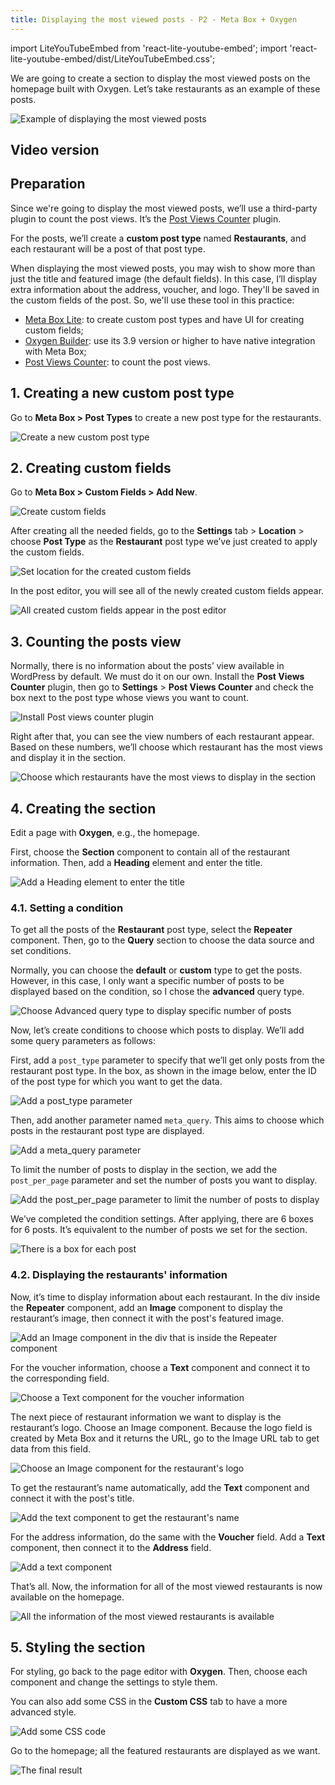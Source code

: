 ```yaml
---
title: Displaying the most viewed posts - P2 - Meta Box + Oxygen
---
```

import LiteYouTubeEmbed from 'react-lite-youtube-embed';
import 'react-lite-youtube-embed/dist/LiteYouTubeEmbed.css';

We are going to create a section to display the most viewed posts on the homepage built with Oxygen. Let’s take restaurants as an example of these posts.

![Example of displaying the most viewed posts](https://imgur.elightup.com/4kOQh7l.png)

## Video version

<LiteYouTubeEmbed id='3P6KJHquRL4' />

## Preparation

Since we're going to display the most viewed posts, we’ll use a third-party plugin to count the post views. It’s the [Post Views Counter](https://vi.wordpress.org/plugins/post-views-counter/) plugin.

For the posts, we’ll create a **custom post type** named **Restaurants**, and each restaurant will be a post of that post type.

When displaying the most viewed posts, you may wish to show more than just the title and featured image (the default fields). In this case, I’ll display extra information about the address, voucher, and logo. They'll be saved in the custom fields of the post. So, we'll use these tool in this practice:

* [Meta Box Lite](https://metabox.io/lite/): to create custom post types and have UI for creating custom fields;
* [Oxygen Builder](https://oxygenbuilder.com/): use its 3.9 version or higher to have native integration with Meta Box;
* [Post Views Counter](https://vi.wordpress.org/plugins/post-views-counter/): to count the post views.

## 1. Creating a new custom post type

Go to **Meta Box > Post Types** to create a new post type for the restaurants.

![Create a new custom post type](https://imgur.elightup.com/MSAfcUL.png)

## 2. Creating custom fields

Go to **Meta Box > Custom Fields > Add New**.

![Create custom fields](https://imgur.elightup.com/JqG6idp.png)

After creating all the needed fields, go to the **Settings** tab > **Location** > choose **Post Type** as the **Restaurant** post type we’ve just created to apply the custom fields.

![Set location for the created custom fields](https://imgur.elightup.com/XGY0Ch6.png)

In the post editor, you will see all of the newly created custom fields appear.

![All created custom fields appear in the post editor](https://imgur.elightup.com/0tzGv05.png)

## 3. Counting the posts view

Normally, there is no information about the posts’ view available in WordPress by default. We must do it on our own. Install the **Post Views Counter** plugin, then go to **Settings** > **Post Views Counter** and check the box next to the post type whose views you want to count.

![Install Post views counter plugin](https://imgur.elightup.com/U9NGVTt.png)

Right after that, you can see the view numbers of each restaurant appear. Based on these numbers, we’ll choose which restaurant has the most views and display it in the section.

![Choose which restaurants have the most views to display in the section](https://imgur.elightup.com/y4mB0Lj.png)

## 4. Creating the section

Edit a page with **Oxygen**, e.g., the homepage.

First, choose the **Section** component to contain all of the restaurant information. Then, add a **Heading** element and enter the title.

![Add a Heading element to enter the title](https://imgur.elightup.com/iTyWClu.png)

### 4.1. Setting a condition

To get all the posts of the **Restaurant** post type, select the **Repeater** component. Then, go to the **Query** section to choose the data source and set conditions.

Normally, you can choose the **default** or **custom** type to get the posts. However, in this case, I only want a specific number of posts to be displayed based on the condition, so I chose the **advanced** query type.

![Choose Advanced query type to display specific number of posts](https://imgur.elightup.com/EdGsVYQ.png)

Now, let’s create conditions to choose which posts to display. We’ll add some query parameters as follows:

First, add a `post_type` parameter to specify that we’ll get only posts from the restaurant post type. In the box, as shown in the image below, enter the ID of the post type for which you want to get the data.

![Add a post_type parameter ](https://imgur.elightup.com/M1RluBt.png)

Then, add another parameter named `meta_query`. This aims to choose which posts in the restaurant post type are displayed.

![Add a meta_query parameter](https://imgur.elightup.com/OP6iU1a.png)

To limit the number of posts to display in the section, we add the `post_per_page` parameter and set the number of posts you want to display.

![Add the post_per_page parameter to limit the number of posts to display](https://imgur.elightup.com/kuZVzor.png)

We’ve completed the condition settings. After applying, there are 6 boxes for 6 posts. It’s equivalent to the number of posts we set for the section.

![There is a box for each post](https://imgur.elightup.com/AAieadn.png)

### 4.2. Displaying the restaurants' information

Now, it’s time to display information about each restaurant. In the div inside the **Repeater** component, add an **Image** component to display the restaurant’s image, then connect it with the post's featured image.

![Add an Image component in the div that is inside the Repeater component](https://imgur.elightup.com/6jmB9MG.png)

For the voucher information, choose a **Text** component and connect it to the corresponding field.

![Choose a Text component for the voucher information](https://imgur.elightup.com/t6dXKk0.gif)

The next piece of restaurant information we want to display is the restaurant’s logo. Choose an Image component. Because the logo field is created by Meta Box and it returns the URL, go to the Image URL tab to get data from this field.

![Choose an Image component for the restaurant's logo](https://imgur.elightup.com/9WELhe2.gif)

To get the restaurant’s name automatically, add the **Text** component and connect it with the post's title.

![Add the text component to get the restaurant's name](https://imgur.elightup.com/3LmuR7n.png)

For the address information, do the same with the **Voucher** field. Add a **Text** component, then connect it to the **Address** field.

![Add a text component ](https://imgur.elightup.com/TQfAjAv.png)

That’s all. Now, the information for all of the most viewed restaurants is now available on the homepage.

![All the information of the most viewed restaurants is available](https://imgur.elightup.com/YOfw77V.png)

## 5. Styling the section

For styling, go back to the page editor with **Oxygen**. Then, choose each component and change the settings to style them.

You can also add some CSS in the **Custom CSS** tab to have a more advanced style.

![Add some CSS code](https://imgur.elightup.com/QfE6Gyt.png)

Go to the homepage; all the featured restaurants are displayed as we want.

![The final result ](https://imgur.elightup.com/88pjwUb.png)

